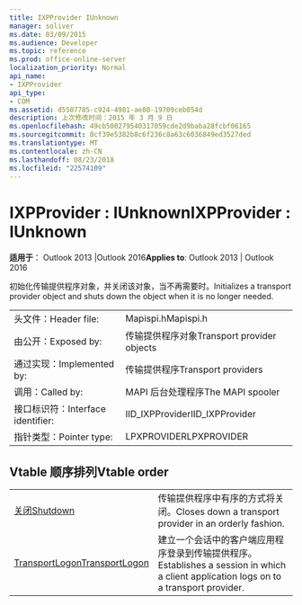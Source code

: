 ```yaml
---
title: IXPProvider IUnknown
manager: soliver
ms.date: 03/09/2015
ms.audience: Developer
ms.topic: reference
ms.prod: office-online-server
localization_priority: Normal
api_name:
- IXPProvider
api_type:
- COM
ms.assetid: d5507785-c924-4981-ae80-19709ceb054d
description: 上次修改时间：2015 年 3 月 9 日
ms.openlocfilehash: 49cb500279540317059cde2d9baba28fcbf06165
ms.sourcegitcommit: 0cf39e5382b8c6f236c8a63c6036849ed3527ded
ms.translationtype: MT
ms.contentlocale: zh-CN
ms.lasthandoff: 08/23/2018
ms.locfileid: "22574109"
---
```

# <a name="ixpprovider--iunknown"></a><span data-ttu-id="b20c0-103">IXPProvider : IUnknown</span><span class="sxs-lookup"><span data-stu-id="b20c0-103">IXPProvider : IUnknown</span></span>

  
  
<span data-ttu-id="b20c0-104">**适用于**： Outlook 2013 |Outlook 2016</span><span class="sxs-lookup"><span data-stu-id="b20c0-104">**Applies to**: Outlook 2013 | Outlook 2016</span></span> 
  
<span data-ttu-id="b20c0-105">初始化传输提供程序对象，并关闭该对象，当不再需要时。</span><span class="sxs-lookup"><span data-stu-id="b20c0-105">Initializes a transport provider object and shuts down the object when it is no longer needed.</span></span>
  
|||
|:-----|:-----|
|<span data-ttu-id="b20c0-106">头文件：</span><span class="sxs-lookup"><span data-stu-id="b20c0-106">Header file:</span></span>  <br/> |<span data-ttu-id="b20c0-107">Mapispi.h</span><span class="sxs-lookup"><span data-stu-id="b20c0-107">Mapispi.h</span></span>  <br/> |
|<span data-ttu-id="b20c0-108">由公开：</span><span class="sxs-lookup"><span data-stu-id="b20c0-108">Exposed by:</span></span>  <br/> |<span data-ttu-id="b20c0-109">传输提供程序对象</span><span class="sxs-lookup"><span data-stu-id="b20c0-109">Transport provider objects</span></span>  <br/> |
|<span data-ttu-id="b20c0-110">通过实现：</span><span class="sxs-lookup"><span data-stu-id="b20c0-110">Implemented by:</span></span>  <br/> |<span data-ttu-id="b20c0-111">传输提供程序</span><span class="sxs-lookup"><span data-stu-id="b20c0-111">Transport providers</span></span>  <br/> |
|<span data-ttu-id="b20c0-112">调用：</span><span class="sxs-lookup"><span data-stu-id="b20c0-112">Called by:</span></span>  <br/> |<span data-ttu-id="b20c0-113">MAPI 后台处理程序</span><span class="sxs-lookup"><span data-stu-id="b20c0-113">The MAPI spooler</span></span>  <br/> |
|<span data-ttu-id="b20c0-114">接口标识符：</span><span class="sxs-lookup"><span data-stu-id="b20c0-114">Interface identifier:</span></span>  <br/> |<span data-ttu-id="b20c0-115">IID_IXPProvider</span><span class="sxs-lookup"><span data-stu-id="b20c0-115">IID_IXPProvider</span></span>  <br/> |
|<span data-ttu-id="b20c0-116">指针类型：</span><span class="sxs-lookup"><span data-stu-id="b20c0-116">Pointer type:</span></span>  <br/> |<span data-ttu-id="b20c0-117">LPXPROVIDER</span><span class="sxs-lookup"><span data-stu-id="b20c0-117">LPXPROVIDER</span></span>  <br/> |
   
## <a name="vtable-order"></a><span data-ttu-id="b20c0-118">Vtable 顺序排列</span><span class="sxs-lookup"><span data-stu-id="b20c0-118">Vtable order</span></span>

|||
|:-----|:-----|
|[<span data-ttu-id="b20c0-119">关闭</span><span class="sxs-lookup"><span data-stu-id="b20c0-119">Shutdown</span></span>](ixpprovider-shutdown.md) <br/> |<span data-ttu-id="b20c0-120">传输提供程序中有序的方式将关闭。</span><span class="sxs-lookup"><span data-stu-id="b20c0-120">Closes down a transport provider in an orderly fashion.</span></span>  <br/> |
|[<span data-ttu-id="b20c0-121">TransportLogon</span><span class="sxs-lookup"><span data-stu-id="b20c0-121">TransportLogon</span></span>](ixpprovider-transportlogon.md) <br/> |<span data-ttu-id="b20c0-122">建立一个会话中的客户端应用程序登录到传输提供程序。</span><span class="sxs-lookup"><span data-stu-id="b20c0-122">Establishes a session in which a client application logs on to a transport provider.</span></span>  <br/> |
   

